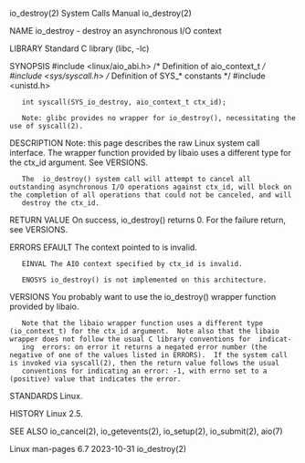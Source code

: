 io_destroy(2)                                                                               System Calls Manual                                                                               io_destroy(2)

NAME
       io_destroy - destroy an asynchronous I/O context

LIBRARY
       Standard C library (libc, -lc)

SYNOPSIS
       #include <linux/aio_abi.h>    /* Definition of aio_context_t */
       #include <sys/syscall.h>      /* Definition of SYS_* constants */
       #include <unistd.h>

       int syscall(SYS_io_destroy, aio_context_t ctx_id);

       Note: glibc provides no wrapper for io_destroy(), necessitating the use of syscall(2).

DESCRIPTION
       Note: this page describes the raw Linux system call interface.  The wrapper function provided by libaio uses a different type for the ctx_id argument.  See VERSIONS.

       The  io_destroy() system call will attempt to cancel all outstanding asynchronous I/O operations against ctx_id, will block on the completion of all operations that could not be canceled, and will
       destroy the ctx_id.

RETURN VALUE
       On success, io_destroy() returns 0.  For the failure return, see VERSIONS.

ERRORS
       EFAULT The context pointed to is invalid.

       EINVAL The AIO context specified by ctx_id is invalid.

       ENOSYS io_destroy() is not implemented on this architecture.

VERSIONS
       You probably want to use the io_destroy() wrapper function provided by libaio.

       Note that the libaio wrapper function uses a different type (io_context_t) for the ctx_id argument.  Note also that the libaio wrapper does not follow the usual C library conventions for  indicat‐
       ing  errors: on error it returns a negated error number (the negative of one of the values listed in ERRORS).  If the system call is invoked via syscall(2), then the return value follows the usual
       conventions for indicating an error: -1, with errno set to a (positive) value that indicates the error.

STANDARDS
       Linux.

HISTORY
       Linux 2.5.

SEE ALSO
       io_cancel(2), io_getevents(2), io_setup(2), io_submit(2), aio(7)

Linux man-pages 6.7                                                                              2023-10-31                                                                                   io_destroy(2)
